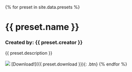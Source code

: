 <ul>
{% for preset in site.data.presets %}
  <h1>{{ preset.name }}</h1>
<h3>Created by: {{ preset.creator }}</h3>
  <a>{{ preset.description }}</a>
  <br>
  <br>
    <img src="{{ preset.screenshot }}"/>
  [Download!]({{ preset.download }}){: .btn}
{% endfor %}
</ul>
